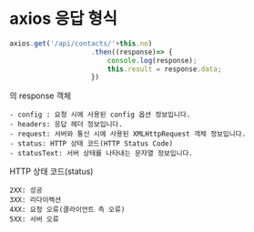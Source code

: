 # axios 응답 형식

```javascript
axios.get('/api/contacts/'+this.no)
                    .then((response)=> {
                        console.log(response);
                        this.result = response.data;
                    })
```
의 response 객체
```
- config : 요청 시에 사용된 config 옵션 정보입니다.
- headers: 응답 헤더 정보입니다.
- request: 서버와 통신 시에 사용된 XMLHttpRequest 객체 정보입니다.
- status: HTTP 상태 코드(HTTP Status Code)
- statusText: 서버 상태를 나타내는 문자열 정보입니다.
```

HTTP 상태 코드(status)
```
2XX: 성공
3XX: 리다이렉션
4XX: 요청 오류(클라이언트 측 오류)
5XX: 서버 오류
```

